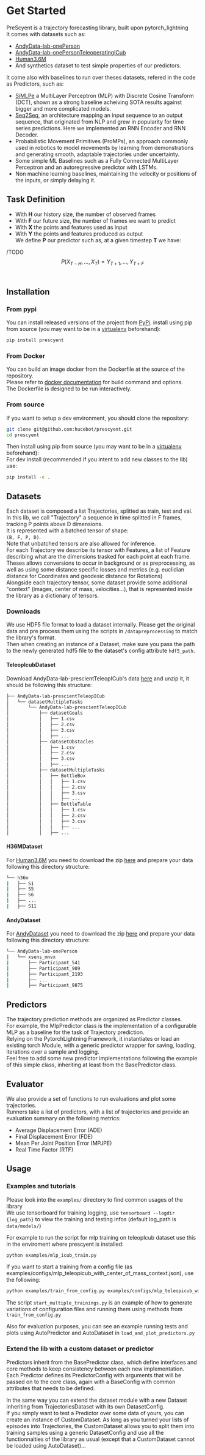 
# Get Started
PreScyent is a trajectory forecasting library, built upon pytorch_lightning  
It comes with datasets such as:
- [AndyData-lab-onePerson](https://zenodo.org/records/3254403#.Y_9fwBeZMVk)  
- [AndyData-lab-onePersonTeleoperatingICub](https://zenodo.org/record/5913573)  
- [Human3.6M](http://vision.imar.ro/human3.6m/description.php)  
- And synthetics dataset to test simple properties of our predictors.  

It come also with baselines to run over theses datasets, refered in the code as Predictors, such as:
- [SiMLPe](https://arxiv.org/abs/2207.01567) a MultiLayer Perceptron (MLP) with Discrete Cosine Transform (DCT), shown as a strong baseline acheiving SOTA results against bigger and more complicated models.  
- [Seq2Seq](https://arxiv.org/abs/1409.3215), an architecture mapping an input sequence to an output sequence, that originated from NLP and grew in popularity for time series predictions. Here we implemented an RNN Encoder and RNN Decoder.  
- Probabilistic Movement Primitives (ProMPs), an approach commonly used in robotics to model movements by learning from demonstrations and generating smooth, adaptable trajectories under uncertainty.  
- Some simple ML Baselines such as a Fully Connected MultiLayer Perceptron and an autoregressive predictor with LSTMs.  
- Non machine learning baselines, maintaining the velocity or positions of the inputs, or simply delaying it.  


## Task Definition

- With **H** our history size, the number of observed frames​  
- With **F** our future size, the number of frames we want to predict​  
- With **X** the points and features used as input​  
- With **Y** the points and features produced as output​  
We define **P** our predictor such as, at a given timestep **T** we have:​  


/TODO
$$
P(X_{T-H}, \dots, X_T) = Y_{T+1}, \dots, Y_{T+F}
$$​

## Installation

### From pypi
You can install released versions of the project from [PyPi](https://pypi.org/project/prescyent/). install using pip from source (you may want to be in a [virtualenv](https://python-guide-pt-br.readthedocs.io/fr/latest/dev/virtualenvs.html) beforehand):  
```bash
pip install prescyent
```
### From Docker
You can build an image docker from the Dockerfile at the source of the repository.  
Please refer to [docker documentation](https://docs.docker.com) for build command and options.  
The Dockerfile is designed to be run interactively.  

### From source
If you want to setup a dev environment, you should clone the repository:  

```bash
git clone git@github.com:hucebot/prescyent.git
cd prescyent
```
Then install using pip from source (you may want to be in a [virtualenv](https://python-guide-pt-br.readthedocs.io/fr/latest/dev/virtualenvs.html) beforehand):  
For dev install (recommended if you intent to add new classes to the lib) use:  
```bash
pip install -e .
```

## Datasets
Each dataset is composed a list Trajectories, splitted as train, test and val.  
In this lib, we call "Trajectory" a sequence in time splitted in F frames, tracking P points above D dimensions.  
It is represented with a batched tensor of shape:  
`(B, F, P, D)`.  
Note that unbatched tensors are also allowed for inference.  
For each Trajectory we describe its tensor with Features, a list of Feature describing what are the dimensions trasked for each point at each frame. Theses allows conversions to occur in background or as preprocessing, as well as using some distance specific losses and metrics (e.g. euclidian distance for Coordinates and geodesic distance for Rotations)  
Alongside each trajectory tensor, some dataset provide some additional "context" (images, center of mass, velocities...), that is represented inside the library as a dictionary of tensors.  

### Downloads
We use HDF5 file format to load a dataset internally. Please get the original data and pre process them using the scripts in `/datapreprocessing` to match the library's format.  
Then when creating an instance of a Dataset, make sure you pass the path to the newly generated hdf5 file to the dataset's config attribute `hdf5_path`.  

#### TeleopIcubDataset
Download AndyData-lab-prescientTeleopICub's data [here](https://zenodo.org/record/5913573/)
and unzip it, it should be following this structure:  
```bash
├── AndyData-lab-prescientTeleopICub
│   └── datasetMultipleTasks
│       └── AndyData-lab-prescientTeleopICub
│           ├── datasetGoals
│           │   ├── 1.csv
│           │   ├── 2.csv
│           │   ├── 3.csv
│           │   ├── ...
│           ├── datasetObstacles
│           │   ├── 1.csv
│           │   ├── 2.csv
│           │   ├── 3.csv
│           │   ├── ...
│           ├── datasetMultipleTasks
│           │   ├── BottleBox
│           │   │   ├── 1.csv
│           │   │   ├── 2.csv
│           │   │   ├── 3.csv
│           │   │   ├── ...
│           │   ├── BottleTable
│           │   │   ├── 1.csv
│           │   │   ├── 2.csv
│           │   │   ├── 3.csv
│           │   │   ├── ...
│           │   ├── ...

```

#### H36MDataset
For [Human3.6M](http://vision.imar.ro/human3.6m/description.php) you need to download the zip [here](http://www.cs.stanford.edu/people/ashesh/h3.6m.zip) and prepare your data following this directory structure:  
```bash
└── h36m
|   ├── S1
|   ├── S5
|   ├── S6
|   ├── ...
|   ├── S11
```

#### AndyDataset
For [AndyDataset](https://andydataset.loria.fr/) you need to download the zip [here](https://zenodo.org/records/3254403/files/xens_mnvx.zip?download=1) and prepare your data following this directory structure:  
```bash
└── AndyData-lab-onePerson
|   └── xsens_mnvx
|       ├── Participant_541
|       ├── Participant_909
|       ├── Participant_2193
|       ├── ...
|       ├── Participant_9875
```

## Predictors
The trajectory prediction methods are organized as Predictor classes.  
For example, the MlpPredictor class is the implementation of a configurable MLP as a baseline for the task of Trajectory prediction.  
Relying on the PytorchLightning Framework, it instantiates or load an existing torch Module, with a generic predictor wrapper for saving, loading, iterations over a sample and logging.  
Feel free to add some new predictor implementations following the example of this simple class, inheriting at least from the BasePredictor class.  

## Evaluator
We also provide a set of functions to run evaluations and plot some trajectories.  
Runners take a list of predictors, with a list of trajectories and provide an evaluation summary on the following metrics:
- Average Displacement Error (ADE)
- Final Displacement Error (FDE)
- Mean Per Joint Position Error (MPJPE)
- Real Time Factor (RTF)

## Usage

### Examples and tutorials
Please look into the `examples/` directory to find common usages of the library  
We use tensorboard for training logging, use `tensorboard --logdir {log_path}` to view the training and testing infos (default log_path is `data/models/`)  

For example to run the script for mlp training on teleopIcub dataset use this in the enviroment where prescyent is installed:
```bash
python examples/mlp_icub_train.py
```  
If you want to start a training from a config file (as examples/configs/mlp_teleopicub_with_center_of_mass_context.json), use the following:  
```bash
python examples/train_from_config.py examples/configs/mlp_teleopicub_with_center_of_mass_context.json
```  

The script `start_multiple_trainings.py` is an example of how to generate variations of configuration files and running them using methods from `train_from_config.py`  

Also for evaluation purposes, you can see an example running tests and plots using AutoPredictor and AutoDataset in `load_and_plot_predictors.py`  


### Extend the lib with a custom dataset or predictor
Predictors inherit from the BasePredictor class, which define interfaces and core methods to keep consistency between each new implementation.  
Each Predictor defines its PredictorConfig with arguments that will be passed on to the core class, again with a BaseConfig with common attributes that needs to be defined.  

In the same way you can extend the dataset module with a new Dataset inheriting from TrajectoriesDataset with its own DatasetConfig.  
If you simply want to test a Predictor over some data of yours, you can create an instance of CustomDataset. As long as you turned your lists of episodes into Trajectories, the CustomDataset allows you to split them into training samples using a generic DatasetConfig and use all the functionnalties of the library as usual (except that a CustomDataset cannot be loaded using AutoDataset)...  
